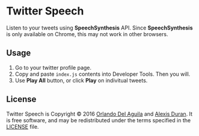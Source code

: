 # Twitter Speech

Listen to your tweets using **SpeechSynthesis** API. Since **SpeechSynthesis** is only available on Chrome, this may not work in other browsers.

## Usage

1. Go to your twitter profile page.
2. Copy and paste `index.js` contents into Developer Tools. Then you will.
3. Use **Play All** button, or click **Play** on indivitual tweets.

## License

Twitter Speech is Copyright © 2016 [Orlando Del Aguila](github.com/orlando) and [Alexis Duran](github.com/duranmla). It is free software, and may be redistributed under the terms specified in the [LICENSE](/LICENSE) file.
